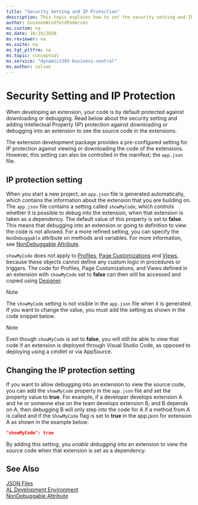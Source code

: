 ```yaml
---
title: "Security Setting and IP Protection"
description: This topic explains how to set the security setting and IP protection against downloading or debugging into extension to see the source code.
author: SusanneWindfeldPedersen
ms.custom: na
ms.date: 10/19/2020
ms.reviewer: na
ms.suite: na
ms.tgt_pltfrm: na
ms.topic: conceptual
ms.service: "dynamics365-business-central"
ms.author: solsen
---
```


# Security Setting and IP Protection
When developing an extension, your code is by default protected against downloading or debugging. Read below about the security setting and adding Intellectual Property (IP) protection against downloading or debugging into an extension to see the source code in the extensions.

The extension development package provides a pre-configured setting for IP protection against viewing or downloading the code of the extensions. However, this setting can also be controlled in the manifest; the `app.json` file.

## IP protection setting
When you start a new project, an `app.json` file is generated automatically, which contains the information about the extension that you are building on. The `app.json` file contains a setting called `showMyCode`, which controls whether it is possible to debug into the extension, when that extension is taken as a dependency. The default value of this property is set to **false**. This means that debugging into an extension or going to definition to view the code is not allowed. For a more refined setting, you can specify the `NonDebuggable` attribute on methods and variables. For more information, see [NonDebuggable Attribute](methods/devenv-nondebuggable-attribute.md). 

`showMyCode` does not apply to [Profiles](devenv-profile-object.md), [Page Customizations](devenv-page-customization-object.md) and [Views](devenv-views.md), because these objects cannot define any custom logic in procedures or triggers. The code for Profiles, Page Customizations, and Views defined in an extension with `showMyCode` set to **false** can then still be accessed and copied using [Designer](devenv-inclient-designer.md).

> [!NOTE]  
> The `showMyCode` setting is not visible in the `app.json` file when it is generated. If you want to change the value, you must add the setting as shown in the code snippet below.

> [!NOTE]  
> Even though `showMyCode` is set to **false**, you will still be able to view that code if an extension is deployed through Visual Studio Code, as opposed to deploying using a cmdlet or via AppSource.

## Changing the IP protection setting
If you want to allow debugging into an extension to view the source code, you can add the `showMyCode` property in the `app.json` file and set the property value to **true**. For example, if a developer develops extension A and he or someone else on the team develops extension B, and B depends on A, then debugging B will only step into the code for A if a method from A is called and if the `ShowMyCode` flag is set to **true** in the app.json for extension A as shown in the example below:

```json
"showMyCode": true
```

By adding this setting, you *enable debugging* into an extension to view the source code when that extension is set as a dependency. 

## See Also  
[JSON Files](devenv-json-files.md)  
[AL Development Environment](devenv-reference-overview.md)  
[NonDebuggable Attribute](methods/devenv-nondebuggable-attribute.md)  